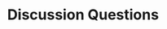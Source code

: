 ---
title: "Discussion Questions"

categories: ['']

tags: ['Discussion', 'Questions']

arwords: 'أسئلة مناقشة'

arexps: []

enwords: ['Discussion Questions']

enexps: []

arlexicons: 'س'

enlexicons: 'D'

authors: ['Ruqayya Roshdy']

translators: ['X']

citations: 'تطبيقات أساسية في المعالجة الآلية للغة العربية'

sources: 'مركز الملك عبدالله بن عبدالعزيز الدولي لخدمة اللغة العربية'

slug: ""
---
